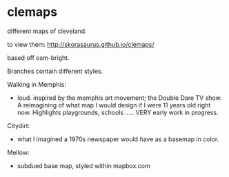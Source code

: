clemaps
=======

different maps of cleveland. 

to view them: http://skorasaurus.github.io/clemaps/



based off osm-bright. 

Branches contain different styles. 


Walking in Memphis: 
- loud. inspired by the memphis art movement; the Double Dare TV show. A reimagining of what map I would design if I were 11 years old right now. Highlights playgrounds, schools ..... VERY early work in progress. 


Citydirt: 
- what I imagined a 1970s newspaper would have as a basemap in color. 

Mellow: 
- subdued base map, styled within mapbox.com 

